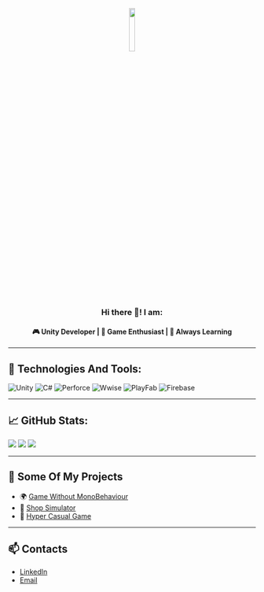 <div align="center">
  <img src="https://media1.tenor.com/m/Rf6x1uMzSdwAAAAd/unity-smack.gif" width="15%" />
</div>



<h3 align="center">Hi there 👋! I am:</h3>
<h4 align="center">🎮 Unity Developer | 🚀 Game Enthusiast | 🧠 Always Learning</h4>

---

## 🧰 Technologies And Tools:
![Unity](https://img.shields.io/badge/Unity-100000?style=for-the-badge&logo=unity&logoColor=white)
![C#](https://img.shields.io/badge/C%23-%23239120.svg?style=for-the-badge&logo=c-sharp&logoColor=white)
![Perforce](https://img.shields.io/badge/Perforce-005CA1?style=for-the-badge)
![Wwise](https://img.shields.io/badge/Wwise-3949AB?style=for-the-badge&logo=wwise&logoColor=white)
![PlayFab](https://img.shields.io/badge/PlayFab-F28C28?style=for-the-badge)
![Firebase](https://img.shields.io/badge/Firebase-FFCA28?style=for-the-badge&logo=firebase&logoColor=white)

---

## 📈 GitHub Stats:
<img src="https://github-readme-stats.vercel.app/api?username=WasTabon&show_icons=true&theme=radical" />
<img src="https://github-readme-streak-stats.herokuapp.com/?user=WasTabon&theme=radical" />
<img src="https://github-readme-stats.vercel.app/api/top-langs/?username=WasTabon&layout=compact&theme=radical" />

---

## 🚀 Some Of My Projects

- 🌍 [Game Without MonoBehaviour](https://github.com/WasTabon/BlackSurvival)
- 🧱 [Shop Simulator](https://github.com/WasTabon/ShopSim)
- 🎯 [Hyper Casual Game](https://github.com/WasTabon/AltaHyperCasual)

---

## 📫 Contacts

- [LinkedIn](https://www.linkedin.com/in/majorov-ihor/)
- [Email](ihorwork.jen@gmail.com)
